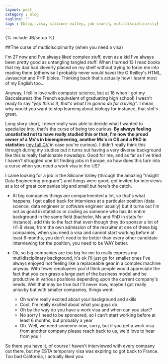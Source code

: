 ```yaml
---
layout: post
category : blog
tagline: ""
tags : [blog, visa, silicone valley, job search, mulitdisciplinarity]
---
```

{% include JB/setup %}

##The curse of mutlidisciplinarity (when you need a visa)

I'm 27 now and I've always liked complex stuff, even as a kid I've always been pretty good as untangling tangled stuff. When I turned 13 I read books that my dad had cleverly placed on my shelf without trying to force me into reading them (otherwise I probably never would have) the O'Reilley's HTML, Javascript and PHP bibles. Thinking back that's actually how I learnt most of my English too...

Anyway, I fell in love with computer science, but at 18 when I got my Baccalaureat (the French equivalent of graduating high school) I wasn't ready to say _"yep this is it, that's what I'm gonna do for a living"_. I mean, why would you want to stop learning about biology for instance, that shit's great.

Long story short, I never really was able to decide what I wanted to specialize into, that's the curse of being too curious. **By always feeling unsatisfied not to have really studied this or that, I'm now the proud owner of a Ms's in bioengineering, another Ms's in CS and a PhD in statistics** ([my full CV](http://jbogp.github.io/JBP_Resume_2015.pdf) in case you're curious). I didn't really think this through during my studies but it turns out having a very diverse background like this is really fashionable nowadays. Good for me, and as far as I've tried I haven't struggled one bit finding jobs in Europe, so how does this turn into a curse when you need a work visa in the US?

I came looking for a job in the Silicone Valley (through the amazing "Insight Data Engineering program") and things were good, got invited for interviews at a lot of great companies big and small but here's the catch.

- At big companies things are compartmented a lot, so that's what happens, I get called back for interviews at a particular position (data science, data engineer or software engineer usually) but it turns out I'm not as good in statistics or coding as someone who has its entire background in the same field (bachelor, Ms and PhD in stats for instance), add this to the fact that even though they do sponsor a lot of H1-B visas, from the own admission of the recruiter at one of these big companies, when you need a visa and cannot start working before at least 6 months, you don't need to be better than every other candidate interviewing for the position, you need to be WAY better.

- Ok, so big companies are too big for me to really express my mutlidisciplinary background, it's ok I'll just go for smaller ones I've always enjoyed not feeling like a replaceable gear in a complex machine anyway. With fewer employees you'd think people would appreciate the fact that you can grasp a large part of the business model and be productive in various positions depending upon the current company's needs. Well that may be true but I'll never now, maybe I got really unlucky but with smaller companies, things went:
  - Oh we're really excited about your background and skills
  - Cool, I'm really excited about what you guys do
  - Oh by the way do you have a work visa and when can you start?
  - No sorry I need to be sponsored, so I can't start working before at least 6 months, but probably a year
  - Oh. Well, we need someone now, sorry, but if you get a work visa from another company please reach back to us, we'd love to hear from you !

So there you have it, of course I haven't interviewed with every company out there, but my ESTA temporary visa was expiring so got back to France. Too bad California, I actually liked you.

